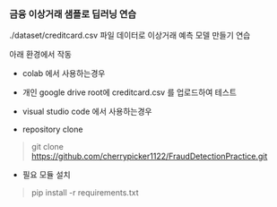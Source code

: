 ### 금융 이상거래 샘플로 딥러닝 연습 
./dataset/creditcard.csv 파일 데이터로 이상거래 예측 모델 만들기 연습

아래 환경에서 작동 
* colab 에서 사용하는경우 
- 개인 google drive root에 creditcard.csv 를 업로드하여 테스트   
* visual studio code 에서 사용하는경우 
- repository clone
> git clone https://github.com/cherrypicker1122/FraudDetectionPractice.git

- 필요 모듈 설치 
> pip install -r requirements.txt 
